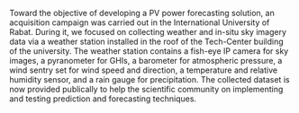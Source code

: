 Toward the objective of developing a PV power forecasting solution, an acquisition campaign was carried out in the International University of Rabat. During it, we focused on collecting weather and in-situ sky imagery data via a weather station installed in the roof of the Tech-Center building of the university. 
The weather station contains a fish-eye IP camera for sky images, a pyranometer for GHIs, a barometer for atmospheric pressure, a wind sentry set for wind speed and direction, a temperature and relative humidity sensor, and a rain gauge for precipitation.
The collected dataset is now provided publically to help the scientific community on implementing and testing prediction and forecasting techniques.

